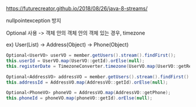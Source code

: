 https://futurecreator.github.io/2018/08/26/java-8-streams/

nullpointexception 방지

Optional 사용 -> 객체 안의 객체 안의 객체 있는 경우, timezone

ex) User(List) -> Address(Object) -> Phone(Object)



```java
Optional<UserVO> userVO = member.getUsers().stream().findFirst();
this.userId = UserVO.map(UserVO::getId).orElse(null);
this.registerDate = TimezoneConverter.timezone(UserVO.map(UserVO::getRegisterDate).orElse(null), requestTimezone);

Optional<AddressVO> addressVO = member.getUsers().stream().findFirst().map(UserVO::getAddress);
this.addressId = AddressVO.map(AddressVO::getId).orElse(null);

Optional<PhoneVO> phoneVO = AddressVO.map(AddressVO::getPhone);
this.phoneId = phoneVO.map(phoneVO::getId).orElse(null);
```